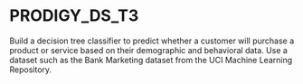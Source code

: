 # PRODIGY_DS_T3
Build a decision tree classifier to predict whether a customer will purchase a product or service based on their demographic and behavioral data. Use a dataset such as the Bank Marketing dataset from the UCI Machine Learning Repository.
